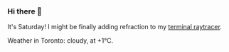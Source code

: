 ### Hi there :wave:

It's Saturday! I might be finally adding refraction to my [terminal raytracer](https://github.com/bewuethr/bash-raytracer).

Weather in Toronto: cloudy, at +1°C.
